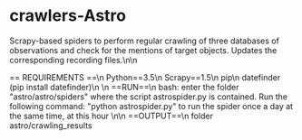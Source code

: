 # crawlers-Astro
Scrapy-based spiders to perform regular crawling of three databases of observations and check for the mentions of target objects. Updates the corresponding recording files.\n\n

== REQUIREMENTS ==\n
Python==3.5\n
Scrapy==1.5\n
pip\n
datefinder (pip install datefinder)\n
\n
==RUN==\n
bash: enter the folder "astro/astro/spiders" where the script astrospider.py is contained.
Run the following command: "python astrospider.py" to run the spider once a day at the same time, at this hour
\n\n
==OUTPUT==\n
folder astro/crawling_results

